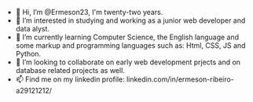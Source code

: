 - 👋 Hi, I’m @Ermeson23, I'm twenty-two years.
- 👀 I’m interested in studying and working as a junior web developer and data alyst.
- 🌱 I’m currently learning Computer Science, the English language and some markup and programming languages such as: Html, CSS, JS and Python.
- 💞️ I’m looking to collaborate on early web development prjects and on database related projects as well.
- 📫 Find me on my linkedin profile: linkedin.com/in/ermeson-ribeiro-a29121212/

<!---
Ermeson23/Ermeson23 is a ✨ special ✨ repository because its `README.md` (this file) appears on your GitHub profile.
You can click the Preview link to take a look at your changes.
--->
